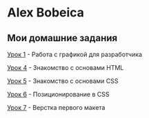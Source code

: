 

# Alex Bobeica
## Мои домашние задания

[Урок 1](https://alexxx-eng.github.io/lesson_1/ "Моя Готовая Домашка") - Работа с графикой для разработчика

[Урок 4](https://alexxx-eng.github.io/lesson_2/ "Моя Готовая Домашка") - Знакомство с основами HTML

[Урок 5](https://alexxx-eng.github.io/lesson_3/ "Моя Готовая Домашка") - Знакомство с основами CSS

[Урок 6](https://alexxx-eng.github.io/lesson_4/ "Моя Готовая Домашка") - Позиционирование в CSS

[Урок 7](https://alexxx-eng.github.io/lesson_5/ "Моя Готовая Домашка") - Верстка первого макета
